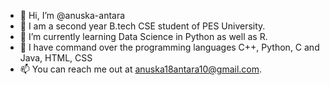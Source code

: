 - 👋 Hi, I’m @anuska-antara
- 👀 I am a second year B.tech CSE student of PES University.
- 🌱 I’m currently learning Data Science in Python as well as R.
- 💞️ I have command over the programming languages C++, Python, C and Java, HTML, CSS
- 📫 You can reach me out at anuska18antara10@gmail.com.

<!---
anuska-antara/anuska-antara is a ✨ special ✨ repository because its `README.md` (this file) appears on your GitHub profile.
You can click the Preview link to take a look at your changes.
--->
